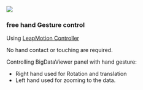 [![](https://travis-ci.org/PreibischLab/BigStitcher.svg?branch=master)](https://travis-ci.org/PreibischLab/BigStitcher)

### free hand Gesture control


Using [LeapMotion Controller](https://www.ultraleap.com/product/leap-motion-controller/)

No hand contact or touching are required.

Controlling BigDataViewer panel with hand gesture:
- Right hand used for Rotation and translation
- Left hand used for zooming to the data.